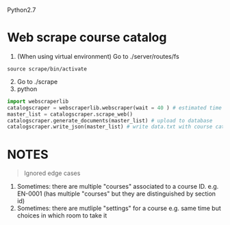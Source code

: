 Python2.7
# Web scrape course catalog

1) (When using virtual environment) Go to ./server/routes/fs
```Unix
source scrape/bin/activate
```
2) Go to ./scrape
3) python
```python
import webscraperlib
catalogscraper = webscraperlib.webscraper(wait = 40 ) # estimated time in seconds needed for DOM content to fully load
master_list = catalogscraper.scrape_web()
catalogscraper.generate_documents(master_list) # upload to database 
catalogscraper.write_json(master_list) # write data.txt with course catalog in JSON format
```

# NOTES
> Ignored edge cases
1. Sometimes: there are multiple "courses" associated to a course ID.
e.g. EN-0001 (has multiple "courses" but they are distinguished by section id)
2. Sometimes: there are mutliple "settings" for a course
e.g. same time but choices in which room to take it